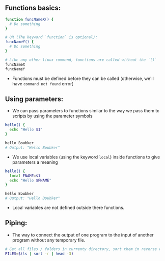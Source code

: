 ## Functions basics:
```bash
function funcNameX() {
  # Do something
}

# OR (The keyword `function` is optional):
funcNameY() {
  # Do something
}

# Like any other linux command, functions are called without the `()`
funcNameX
funcNameY
```
* Functions must be defined before they can be called (otherwise, we'll have `command not found` error)

## Using parameters:
* We can pass parameters to functions similar to the way we pass them to scripts by using the parameter symbols
```bash
hello() {
  echo "Hello $1"
}

hello Boubker
# Output: "Hello Boubker"
```
* We use local variables (using the keyword `local`) inside functions to give parameters a meaning
```bash
hello() {
  local FNAME=$1
  echo "Hello $FNAME"
}

hello Boubker
# Output: "Hello Boubker"
```
* Local variables are not defined outside there functions.

## Piping:
* The way to connect the output of one program to the input of another program without any temporary file.
```bash
# Get all files / folders in currenty directory, sort them in reverse order and return the first 3 results
FILES=$(ls | sort -r | head -3)
```
